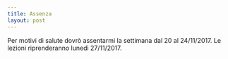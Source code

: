 ```yaml
---
title: Assenza
layout: post
---
```


Per motivi di salute dovr&ograve; assentarmi la settimana dal 20 al 24/11/2017. Le lezioni riprenderanno luned&igrave; 27/11/2017.
